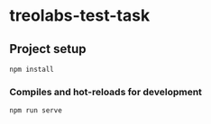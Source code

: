 # treolabs-test-task

## Project setup

```
npm install
```

### Compiles and hot-reloads for development

```
npm run serve
```

